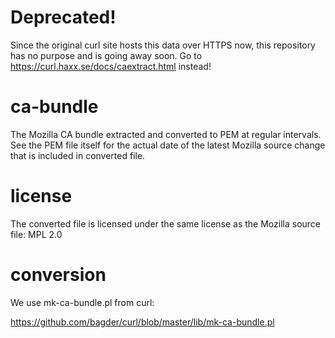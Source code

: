 Deprecated!
===========

Since the original curl site hosts this data over HTTPS now, this repository
has no purpose and is going away soon. Go to
https://curl.haxx.se/docs/caextract.html instead!

ca-bundle
=========

The Mozilla CA bundle extracted and converted to PEM at regular intervals. See
the PEM file itself for the actual date of the latest Mozilla source change
that is included in converted file.

license
=======

The converted file is licensed under the same license as the Mozilla source
file: MPL 2.0

conversion
==========
We use mk-ca-bundle.pl from curl:

  https://github.com/bagder/curl/blob/master/lib/mk-ca-bundle.pl
